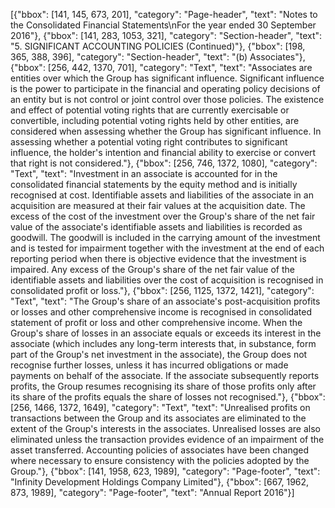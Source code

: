 [{"bbox": [141, 145, 673, 201], "category": "Page-header", "text": "Notes to the Consolidated Financial Statements\nFor the year ended 30 September 2016"}, {"bbox": [141, 283, 1053, 321], "category": "Section-header", "text": "5. SIGNIFICANT ACCOUNTING POLICIES (Continued)"}, {"bbox": [198, 365, 388, 396], "category": "Section-header", "text": "(b) Associates"}, {"bbox": [256, 442, 1370, 701], "category": "Text", "text": "Associates are entities over which the Group has significant influence. Significant influence is the power to participate in the financial and operating policy decisions of an entity but is not control or joint control over those policies. The existence and effect of potential voting rights that are currently exercisable or convertible, including potential voting rights held by other entities, are considered when assessing whether the Group has significant influence. In assessing whether a potential voting right contributes to significant influence, the holder's intention and financial ability to exercise or convert that right is not considered."}, {"bbox": [256, 746, 1372, 1080], "category": "Text", "text": "Investment in an associate is accounted for in the consolidated financial statements by the equity method and is initially recognised at cost. Identifiable assets and liabilities of the associate in an acquisition are measured at their fair values at the acquisition date. The excess of the cost of the investment over the Group's share of the net fair value of the associate's identifiable assets and liabilities is recorded as goodwill. The goodwill is included in the carrying amount of the investment and is tested for impairment together with the investment at the end of each reporting period when there is objective evidence that the investment is impaired. Any excess of the Group's share of the net fair value of the identifiable assets and liabilities over the cost of acquisition is recognised in consolidated profit or loss."}, {"bbox": [256, 1125, 1372, 1421], "category": "Text", "text": "The Group's share of an associate's post-acquisition profits or losses and other comprehensive income is recognised in consolidated statement of profit or loss and other comprehensive income. When the Group's share of losses in an associate equals or exceeds its interest in the associate (which includes any long-term interests that, in substance, form part of the Group's net investment in the associate), the Group does not recognise further losses, unless it has incurred obligations or made payments on behalf of the associate. If the associate subsequently reports profits, the Group resumes recognising its share of those profits only after its share of the profits equals the share of losses not recognised."}, {"bbox": [256, 1466, 1372, 1649], "category": "Text", "text": "Unrealised profits on transactions between the Group and its associates are eliminated to the extent of the Group's interests in the associates. Unrealised losses are also eliminated unless the transaction provides evidence of an impairment of the asset transferred. Accounting policies of associates have been changed where necessary to ensure consistency with the policies adopted by the Group."}, {"bbox": [141, 1958, 623, 1989], "category": "Page-footer", "text": "Infinity Development Holdings Company Limited"}, {"bbox": [667, 1962, 873, 1989], "category": "Page-footer", "text": "Annual Report 2016"}]